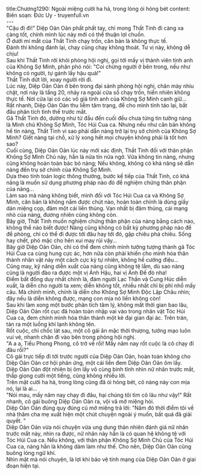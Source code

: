 title:Chương1290: Ngoài miệng cười ha hả, trong lòng ói hỏng bét
content:
Biên soạn: Đức Uy - truyenfull.vn<br>---<br>"Cậu đi đi!" Diệp Oản Oản phất phất tay, chỉ mong Thất Tinh đi càng xa càng tốt, chính mình lúc này mới có thể thuận lợi chuồn.<br>Ở dưới mí mắt của Thất Tinh chạy trốn, căn bản là không thực tế.<br>Đánh thì không đánh lại, chạy cũng chạy không thoát. Tư vị này, không dễ chịu!<br>Sau khi Thất Tinh rời khỏi phòng hội nghị, gọi tới mấy vị thành viên tinh anh của Không Sợ Minh, phân phó nói: "Coi chừng người ở bên trong, nếu như không có người, tự gánh lấy hậu quả!"<br>Thất Tinh dứt lời, xoay người rời đi.<br>Lúc này, Diệp Oản Oản ở bên trong đại sảnh phòng hội nghị, chân mày nhíu chặt, nơi này là tầng 20, nhảy ra ngoài cửa sổ chạy trốn, hiển nhiên không thực tế. Nơi cửa lại có các võ giả tinh anh của Không Sợ Minh canh giữ…<br>Rất nhanh, Diệp Oản Oản thu liễm tâm trạng, để cho mình tỉnh táo lại, bắt đầu phân tích tình thế trước mắt.<br>Gã Thất Tinh đó, dường như từ đầu đến cuối đều chưa từng tin tưởng nàng là Minh chủ Không Sợ Minh, Tóc Húi Cua ca. Nhưng nếu như căn bản không hề tin nàng, Thất Tinh vì sao phải dẫn nàng trở lại trụ sở chính của Không Sợ Minh? Giết nàng tại chỗ, xử lý xong hết mọi chuyện không phải là tốt hơn sao?<br>Cuối cùng, Diệp Oản Oản lúc này mới xác định, Thất Tinh đối với thân phận Không Sợ Minh Chủ này, hẳn là nửa tin nửa ngờ. Vừa không tin nàng, nhưng cũng không hoàn toàn bác bỏ nàng; Nếu không, không có khả năng sẽ dẫn nàng đến trụ sở chính của Không Sợ Minh.<br>Dựa theo tính toán logic thông thường, bước kế tiếp của Thất Tinh, có khả năng là muốn sử dụng phương pháp nào đó để nghiệm chứng thân phận của nàng...<br>Làm sao mà nàng không biết, mình đối với Tóc Húi Cua ca và Không Sợ Minh, căn bản là không nắm được chút nào, hoàn toàn chính là dùng giấy dán miệng cọp, đâm một cái liền thủng. Vạn nhất bị đâm thủng, cái mạng nhỏ của nàng, đương nhiên cũng không còn.<br>Bây giờ, Thất Tinh muốn nghiệm chứng thân phận của nàng bằng cách nào, không thể nào biết được! Nàng cũng không có bất kỳ phương pháp nào để đề phòng, chỉ có thể đi được tới đâu hay tới đó, gặp chiêu phá chiêu. Sống hay chết, phó mặc cho hên xui may rủi vậy…<br>Bây giờ Diệp Oản Oản, chỉ có thể đem chính mình tưởng tượng thành gã Tóc Húi Cua ca cùng hung cực ác, hơn nữa còn phải khiến cho mình hóa thân thành nhân vật này một cách cực kỳ tự nhiên, không hề cường điệu...<br>Cũng may, kỹ năng diễn xuất của nàng cũng không tệ lắm, dù sao nàng cũng là người đào ra được một vị Ảnh Hậu, hai vị Ảnh Đế đó nha!<br>Điểm bất đồng duy nhất chính là, đám người Lạc Thần và Cung Húc diễn xuất, là diễn cho người ta xem; diễn không tốt, nhiều nhất chỉ bị phỉ nhổ mấy câu. Mà chính mình, chính là diễn cho Không Sợ Minh Độc Lập Châu nhìn; đây nếu là diễn không được, mạng con mịa nó liền không còn!<br>Sau khi làm xong một bước phân tích tâm lý, không mất thời gian bao lâu, Diệp Oản Oản rốt cục đã hoàn toàn nhập vai vào trong nhân vật Tóc Húi Cua ca, đem chính mình hóa thân thành một kẻ đại gian đại ác. Trên trán, tản ra một luồng khí lạnh không tên.<br>Rốt cuộc, chỉ chốc lát sau, một cô gái ăn mặc thời thượng, tướng mạo luôn vui vẻ, nhanh chân đi vào bên trong phòng hội nghị.<br>"A a a, Tiểu Phong Phong, cô trở về rồi! Mấy năm nay rốt cuộc là cô chạy đi đâu rồi?"<br>Cô gái trực tiếp đi tới trước người của Diệp Oản Oản, hoàn toàn không cho Diệp Oản Oản cơ hội phản ứng, một cái liền đem Diệp Oản Oản ôm lấy.<br>Diệp Oản Oản đột nhiên bị ôm lấy vô cùng bình tĩnh nhìn nữ nhân trước mắt, thấp giọng cười một tiếng, cũng không nhiều lời.<br>Trên mặt cười ha hả, trong lòng cũng đã ói hỏng bét, cô nàng này con mịa nó, lại là ai...<br>"Nói mau, mấy năm nay chạy đi đâu, hại chúng tôi tìm cô lâu như vậy!" Rất nhanh, cô gái buông Diệp Oản Oản ra, vội vã mở miệng hỏi.<br>Diệp Oản Oản đúng quy đúng củ mở miệng trả lời: "Năm đó thời điểm tôi về nhà thăm cha mẹ xuất hiện một chút chuyện ngoài ý muốn, bất quá đã giải quyết. "<br>Diệp Oản Oản vừa nói chuyện vừa ung dung thản nhiên đánh giá nữ nhân trước mắt này, nhìn ra được, nữ nhân này hẳn là có quan hệ không tệ với Tóc Húi Cua ca. Nếu không, với thân phận Không Sợ Minh Chủ của Tóc Húi Cua ca, nàng hẳn là không dám làm như thế. Cho nên, Diệp Oản Oản cũng buông lỏng ngữ khí.<br>Nhìn mặt mà nói chuyện, là lợi khí bảo vệ tính mạng của Diệp Oản Oản ở giai đoạn hiện tại.